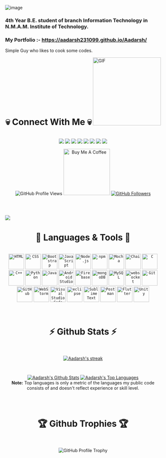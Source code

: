 ![image](https://user-images.githubusercontent.com/64643993/223055632-be526298-1464-4bf5-ab8f-0f32f15766fa.png)

### 4th Year B.E. student of branch Information Technology in N.M.A.M. Institute of Technology.
### My Portfolio :- https://aadarsh231099.github.io/Aadarsh/
Simple Guy who likes to cook some codes.

<div>
<img align="right" height="220px" alt="GIF" src="https://github.com/mayankchaudhary26/Cool-Readme-ideas/blob/master/data/lamp%20shift.gif" />
</div>


<br/><br/><br/><br/><br/><br/><br/><br/><br/>
<p>
  <h1 align="center"><b>💀 Connect With Me 💀</b></h1>
</p>

<br/>

<div align="center">
<a href = "https://www.linkedin.com/in/aadarsh-9978091a8/" target="_blank"><img src="https://img.icons8.com/fluent/48/000000/linkedin.png"/></a>
<a href = "https://www.instagram.com/aadarsh_hanu?r=nametag" target="_blank"><img src="https://img.icons8.com/fluent/48/000000/instagram-new.png"/></a>
<a href = "https://wa.me/918083162225" target="_blank"><img src="https://img.icons8.com/fluent/48/000000/whatsapp.png"/></a>
<a href = "https://twitter.com/aadarshhanu" target="_blank"><img src="https://img.icons8.com/fluent/48/000000/twitter.png"/></a>
<a href = "https://discordapp.com/users/254305922124349440" target="_blank"><img src="https://img.icons8.com/fluent/48/000000/discord.png"/></a>
<a href = "https://www.snapchat.com/add/aadarshhanu?share_id=f1g1viXmYe8&locale=en-US" target="_blank"><img src="https://img.icons8.com/fluent/48/000000/snapchat.png"/></a>
<a href = "https://github.com/aadarsh231099" target="_blank"><img src="https://img.icons8.com/fluent/48/000000/github.png"/></a>
<a href = "https://www.codechef.com/users/lucifer_hanu" target="_blank"><img src="https://img.icons8.com/fluent/48/000000/codechef.png"/></a>
	
<p align="center">
  <img src="https://komarev.com/ghpvc/?username=your-github-username&style=flat-square" target="_blank" alt="GitHub Profile Views" title="GitHub Profile Views" />
<a href="https://www.buymeacoffee.com/aadarshhanu" target="_blank"><img src="https://cdn.buymeacoffee.com/buttons/v2/default-red.png" alt="Buy Me A Coffee" width="150" ></a>
	<a href="https://github.com/aadarsh231099?tab=followers" target="_blank"><img src="https://img.shields.io/github/followers/aadarsh231099?label=Followers&style=social" alt="GitHub Followers" title="GitHub Followers"></a>
</p>


</div>
<br/>
<br/>


![](https://visitor-badge.laobi.icu/badge?page_id=aadarsh231099.aadarsh231099)



<p>
  <h1 align="center"><b>🚀 Languages & Tools 🚀</b></h1>
</p>

<br/>

<div align="center">
	<code><img height="50" src="https://user-images.githubusercontent.com/25181517/192158954-f88b5814-d510-4564-b285-dff7d6400dad.png" alt="HTML" title="HTML" /></code>
	<code><img height="50" src="https://user-images.githubusercontent.com/25181517/183898674-75a4a1b1-f960-4ea9-abcb-637170a00a75.png" alt="CSS" title="CSS" /></code>
	<code><img height="50" src="https://user-images.githubusercontent.com/25181517/183898054-b3d693d4-dafb-4808-a509-bab54cf5de34.png" alt="Bootstrap" title="Bootstrap" /></code>
	<code><img height="50" src="https://user-images.githubusercontent.com/25181517/117447155-6a868a00-af3d-11eb-9cfe-245df15c9f3f.png" alt="JavaScript" title="JavaScript" /></code>
	<code><img height="50" src="https://user-images.githubusercontent.com/25181517/183568594-85e280a7-0d7e-4d1a-9028-c8c2209e073c.png" alt="Node.js" title="Node.js" /></code>
	<code><img height="50" src="https://user-images.githubusercontent.com/25181517/121401671-49102800-c959-11eb-9f6f-74d49a5e1774.png" alt="npm" title="npm" /></code>
	<code><img height="50" src="https://user-images.githubusercontent.com/25181517/201476630-f47cfff6-fdee-4ee1-9092-1793b71b1ca3.png" alt="Mocha" title="Mocha" /></code>
	<code><img height="50" src="https://user-images.githubusercontent.com/25181517/201476472-d2f5f644-cfc9-43e5-96d3-c8f40f18b5cb.png" alt="Chai" title="Chai" /></code>
	<code><img height="50" src="https://user-images.githubusercontent.com/25181517/192106070-46255bcf-65e6-4c6b-a296-bf8d0d8fb2a7.png" alt="C" title="C" /></code>
	<code><img height="50" src="https://user-images.githubusercontent.com/25181517/192106073-90fffafe-3562-4ff9-a37e-c77a2da0ff58.png" alt="C++" title="C++" /></code>
	<code><img height="50" src="https://user-images.githubusercontent.com/25181517/183423507-c056a6f9-1ba8-4312-a350-19bcbc5a8697.png" alt="Python" title="Python" /></code>
	<code><img height="50" src="https://user-images.githubusercontent.com/25181517/117201156-9a724800-adec-11eb-9a9d-3cd0f67da4bc.png" alt="Java" title="Java" /></code>
	<code><img height="50" src="https://user-images.githubusercontent.com/25181517/192108895-20dc3343-43e3-4a54-a90e-13a4abbc57b9.png" alt="Android Studio" title="Android Studio" /></code>
	<code><img height="50" src="https://user-images.githubusercontent.com/25181517/189716855-2c69ca7a-5149-4647-936d-780610911353.png" alt="Firebase" title="Firebase" /></code>
	<code><img height="50" src="https://user-images.githubusercontent.com/25181517/182884177-d48a8579-2cd0-447a-b9a6-ffc7cb02560e.png" alt="mongoDB" title="mongoDB" /></code>
	<code><img height="50" src="https://user-images.githubusercontent.com/25181517/183896128-ec99105a-ec1a-4d85-b08b-1aa1620b2046.png" alt="MySQL" title="MySQL" /></code>
	<code><img height="50" src="https://user-images.githubusercontent.com/25181517/187070862-03888f18-2e63-4332-95fb-3ba4f2708e59.png" alt="websocket" title="websocket" /></code>
	<code><img height="50" src="https://user-images.githubusercontent.com/25181517/192108372-f71d70ac-7ae6-4c0d-8395-51d8870c2ef0.png" alt="Git" title="Git" /></code>
	<code><img height="50" src="https://user-images.githubusercontent.com/25181517/192108374-8da61ba1-99ec-41d7-80b8-fb2f7c0a4948.png" alt="GitHub" title="GitHub" /></code>
	<code><img height="50" src="https://user-images.githubusercontent.com/25181517/192108893-b1eed3c7-b2c4-4e1c-9e9f-c7e83637b33d.png" alt="WebStorm" title="WebStorm" /></code>
	<code><img height="50" src="https://user-images.githubusercontent.com/25181517/192108891-d86b6220-e232-423a-bf5f-90903e6887c3.png" alt="Visual Studio Code" title="Visual Studio Code" /></code>
	<code><img height="50" src="https://user-images.githubusercontent.com/25181517/192108892-6e9b5cdf-4e35-4a70-ad9a-801a93a07c1c.png" alt="eclipse" title="eclipse" /></code>
	<code><img height="50" src="https://user-images.githubusercontent.com/25181517/190887576-6653f877-8439-4521-82f3-403086ead892.png" alt="Sublime Text" title="Sublime Text" /></code>
	<code><img height="50" src="https://user-images.githubusercontent.com/25181517/192109061-e138ca71-337c-4019-8d42-4792fdaa7128.png" alt="Postman" title="Postman" /></code>
	<code><img height="50" src="https://user-images.githubusercontent.com/25181517/186150365-da1eccce-6201-487c-8649-45e9e99435fd.png" alt="Flutter" title="Flutter" /></code>
	<code><img height="50" src="https://user-images.githubusercontent.com/25181517/193427941-9437dbbe-376f-40dc-9573-0ef5c02a26a7.png" alt="Unity" title="Unity" /></code>
</div>
</br>
</br>

<p>
  <h1 align="center"><b>⚡ Github Stats ⚡</b></h1>
</p>

<br/>

<p align="center">
    <a href="https://github.com/aadarsh231099/github-readme-streak-stats">
        <img title="🔥 Get streak stats for your profile at git.io/streak-stats" alt="Aadarsh's streak" src="https://github-readme-streak-stats.herokuapp.com/?user=aadarsh231099&theme=black-ice&hide_border=true&stroke=0000&background=060A0CD0"/>
    </a>
</p>


  <br/>
  <p align="center">
    <a href="https://github.com/aadarsh231099/github-readme-stats"><img alt="Aadarsh's Github Stats" src="https://github-readme-stats.vercel.app/api?username=aadarsh231099&show_icons=true&count_private=true&theme=react&hide_border=true&bg_color=0D1117" /></a>
  <a href="https://github.com/aadarsh231099/github-readme-stats"><img alt="Aadarsh's Top Languages" src="https://github-readme-stats.vercel.app/api/top-langs/?username=aadarsh231099&langs_count=8&count_private=true&layout=compact&theme=react&hide_border=true&bg_color=0D1117" /></a>
  <br/>
  <b>Note:</b> Top languages is only a metric of the languages my public code consists of and doesn't reflect experience or skill level.
</p>

<br/>
<br/>

<p>
  <h1 align="center"><b>🏆 Github Trophies 🏆</b></h1>
</p>
<br/>

<p align="center">
  <img src="https://github-profile-trophy.vercel.app/?username=aadarsh231099&theme=onedark&row=1" alt="GitHub Profile Trophy" />
</p>

  

<!--![giphy](https://media.giphy.com/media/RbDKaczqWovIugyJmW/giphy.gif)
<!--
**aadarsh231099/aadarsh231099** is a ✨ _special_ ✨ repository because its `README.md` (this file) appears on your GitHub profile.

Here are some ideas to get you started:

- 🔭 I’m currently working on ...
- 🌱 I’m currently learning ...
- 👯 I’m looking to collaborate on ...
- 🤔 I’m looking for help with ...
- 💬 Ask me about ...
- 📫 How to reach me: ...
- 😄 Pronouns: ...
- ⚡ Fun fact: ...
-->
